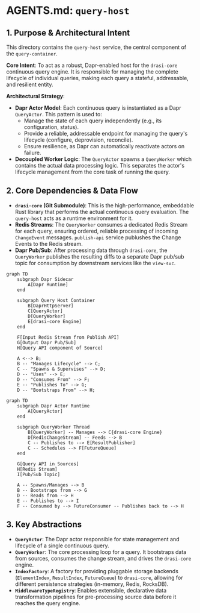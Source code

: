 # AGENTS.md: `query-host`

## 1. Purpose & Architectural Intent

This directory contains the `query-host` service, the central component of the `query-container`.

**Core Intent**: To act as a robust, Dapr-enabled host for the `drasi-core` continuous query engine. It is responsible for managing the complete lifecycle of individual queries, making each query a stateful, addressable, and resilient entity.

**Architectural Strategy**:
-   **Dapr Actor Model**: Each continuous query is instantiated as a Dapr `QueryActor`. This pattern is used to:
    -   Manage the state of each query independently (e.g., its configuration, status).
    -   Provide a reliable, addressable endpoint for managing the query's lifecycle (configure, deprovision, reconcile).
    -   Ensure resilience, as Dapr can automatically reactivate actors on failure.
-   **Decoupled Worker Logic**: The `QueryActor` spawns a `QueryWorker` which contains the actual data processing logic. This separates the actor's lifecycle management from the core task of running the query.

## 2. Core Dependencies & Data Flow

-   **`drasi-core` (Git Submodule)**: This is the high-performance, embeddable Rust library that performs the actual continuous query evaluation. The `query-host` acts as a runtime environment for it.
-   **Redis Streams**: The `QueryWorker` consumes a dedicated Redis Stream for each query, ensuring ordered, reliable processing of incoming `ChangeEvent` messages. `publish-api` service publushes the Change Events to the Redis stream.
-   **Dapr Pub/Sub**: After processing data through `drasi-core`, the `QueryWorker` publishes the resulting diffs to a separate Dapr pub/sub topic for consumption by downstream services like the `view-svc`.

```mermaid
graph TD
    subgraph Dapr Sidecar
        A[Dapr Runtime]
    end

    subgraph Query Host Container
        B[DaprHttpServer]
        C[QueryActor]
        D[QueryWorker]
        E[drasi-core Engine]
    end

    F[Input Redis Stream from Publish API]
    G[Output Dapr Pub/Sub]
    H[Query API component of Source]

    A <--> B;
    B -- "Manages Lifecycle" --> C;
    C -- "Spawns & Supervises" --> D;
    D -- "Uses" --> E;
    D -- "Consumes From" --> F;
    E -- "Publishes To" --> G;
    D -- "Bootstraps From" --> H;
```

```mermaid
graph TD
    subgraph Dapr Actor Runtime
        A[QueryActor]
    end

    subgraph QueryWorker Thread
        B[QueryWorker] -- Manages --> C{drasi-core Engine}
        D[RedisChangeStream] -- Feeds --> B
        C -- Publishes to --> E[ResultPublisher]
        C -- Schedules --> F[FutureQueue]
    end

    G[Query API in Sources]
    H[Redis Stream]
    I[Pub/Sub Topic]

    A -- Spawns/Manages --> B
    B -- Bootstraps from --> G
    D -- Reads from --> H
    E -- Publishes to --> I
    F -- Consumed by --> FutureConsumer -- Publishes back to --> H

```

## 3. Key Abstractions

-   **`QueryActor`**: The Dapr actor responsible for state management and lifecycle of a single continuous query.
-   **`QueryWorker`**: The core processing loop for a query. It bootstraps data from sources, consumes the change stream, and drives the `drasi-core` engine.
-   **`IndexFactory`**: A factory for providing pluggable storage backends (`ElementIndex`, `ResultIndex`, `FutureQueue`) to `drasi-core`, allowing for different persistence strategies (in-memory, Redis, RocksDB).
-   **`MiddlewareTypeRegistry`**: Enables extensible, declarative data transformation pipelines for pre-processing source data before it reaches the query engine.